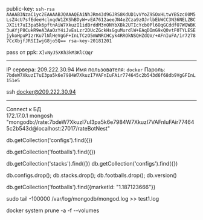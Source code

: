 public-key:
`ssh-rsa AAAAB3NzaC1yc2EAAAABJQAAAQEAiNhJRm43d9GJRS8KdUD1vVYoZ9SOxHLtwYBSzc00M5LsZ4cU7sfEdeeHclnqdW1ZKShBDyW+vEA7612aeeJN4eZCza9zOJrlbEbWCC3N36NELZBCJXIit7uI3pa5k6pftnAiW7XkuzI1idBrddM3nONYbXBk2UTIcYcb0Pl6OqGCddfO7WQWBK3uAYjP8CukR9eA3AaOzY4iJvEsLzr2DUcZGckHsGguMurdlW+EAqDImG9xQ0vtF0TYLESEjykoHpuPIzrKu7lNlHeVgGF+InLTCzO5mWNRCHCyk4RROkNSQHZdQV/+AFnIuFA/ir72787CcXbjfJRSIIwjG8jo5Q== rsa-key-20181201`

pass от ppk:
`X]vNyJ5XKh3kM3KlCQqr`

*********************************************************************************************************************************************************************

IP сервера: 209.222.30.94
Имя пользователя: `docker`
Пароль: `7bdeW7XkuzI7uI3pa5k6e7984W7XkuzI7VAFnIuFAir774645c2b543d6f68db9VgGFInL151e5`

ssh docker@209.222.30.94

*********************************************************************************************************************************************************************

Connect к БД   
172.17.0.1
mongosh "mongodb://rate:7bdeW7XkuzI7uI3pa5k6e7984W7XkuzI7VAFnIuFAir774645c2b543d@localhost:27017/rateBotNest"

db.getCollection('configs').find({})

db.getCollection('footballs').find({})

db.getCollection('stacks').find({})
db.getCollection('configs').find({})

db.configs.drop();
db.stacks.drop();
db.footballs.drop();
db.version()

db.getCollection('footballs').find({marketId: "1.187123666"})

sudo tail -100000 /var/log/mongodb/mongod.log >> test1.log

docker system prune -a -f --volumes